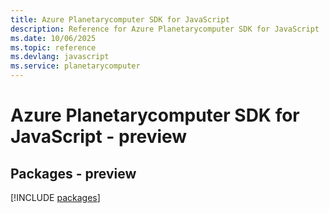 ```yaml
---
title: Azure Planetarycomputer SDK for JavaScript
description: Reference for Azure Planetarycomputer SDK for JavaScript
ms.date: 10/06/2025
ms.topic: reference
ms.devlang: javascript
ms.service: planetarycomputer
---
```

# Azure Planetarycomputer SDK for JavaScript - preview
## Packages - preview
[!INCLUDE [packages](planetarycomputer-index.md)]